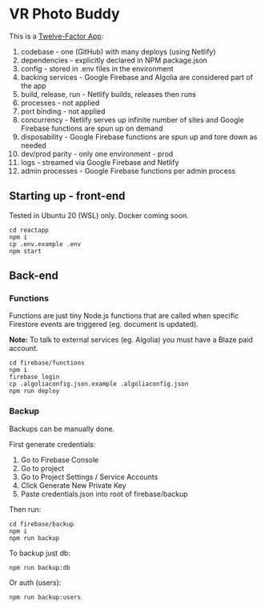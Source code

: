 # VR Photo Buddy

This is a [Twelve-Factor App](https://12factor.net/):

1. codebase - one (GitHub) with many deploys (using Netlify)
2. dependencies - explicitly declared in NPM package.json
3. config - stored in .env files in the environment
4. backing services - Google Firebase and Algolia are considered part of the app
5. build, release, run - Netlify builds, releases then runs
6. processes - not applied
7. port binding - not applied
8. concurrency - Netlify serves up infinite number of sites and Google Firebase functions are spun up on demand
9. disposability - Google Firebase functions are spun up and tore down as needed
10. dev/prod parity - only one environment - prod
11. logs - streamed via Google Firebase and Netlify
12. admin processes - Google Firebase functions per admin process

## Starting up - front-end

Tested in Ubuntu 20 (WSL) only. Docker coming soon.

    cd reactapp
    npm i
    cp .env.example .env
    npm start

## Back-end

### Functions

Functions are just tiny Node.js functions that are called when specific Firestore events are triggered (eg. document is updated).

**Note:** To talk to external services (eg. Algolia) you must have a Blaze paid account.

    cd firebase/functions
    npm i
    firebase login
    cp .algoliaconfig.json.example .algoliaconfig.json
    npm run deploy

### Backup

Backups can be manually done.

First generate credentials:

1. Go to Firebase Console
2. Go to project
3. Go to Project Settings / Service Accounts
4. Click Generate New Private Key
5. Paste credentials.json into root of firebase/backup

Then run:

    cd firebase/backup
    npm i
    npm run backup

To backup just db:

    npm run backup:db

Or auth (users):

    npm run backup:users
